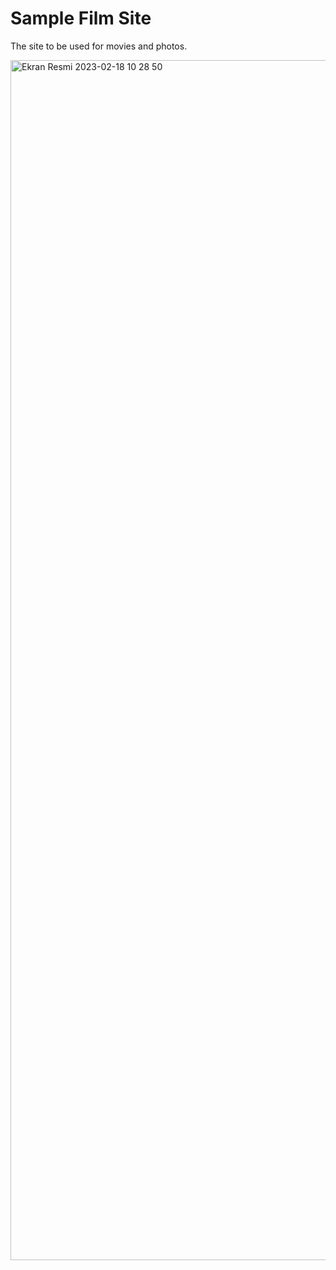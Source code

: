 <h1>Sample Film Site</h1>
<p>The site to be used for movies and photos.</p>
<img width="1920" alt="Ekran Resmi 2023-02-18 10 28 50" src="https://user-images.githubusercontent.com/105823500/219852904-345964ae-996d-4581-8c8d-d90c367c3caa.png">

